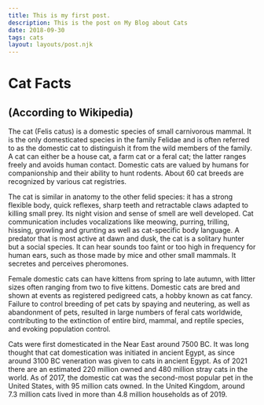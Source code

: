 ```yaml
---
title: This is my first post.
description: This is the post on My Blog about Cats 
date: 2018-09-30
tags: cats
layout: layouts/post.njk
---
```


# Cat Facts

## (According to Wikipedia)

The cat (Felis catus) is a domestic species of small carnivorous mammal. It is the only domesticated species in the family Felidae and is often referred to as the domestic cat to distinguish it from the wild members of the family. A cat can either be a house cat, a farm cat or a feral cat; the latter ranges freely and avoids human contact. Domestic cats are valued by humans for companionship and their ability to hunt rodents. About 60 cat breeds are recognized by various cat registries.

The cat is similar in anatomy to the other felid species: it has a strong flexible body, quick reflexes, sharp teeth and retractable claws adapted to killing small prey. Its night vision and sense of smell are well developed. Cat communication includes vocalizations like meowing, purring, trilling, hissing, growling and grunting as well as cat-specific body language. A predator that is most active at dawn and dusk, the cat is a solitary hunter but a social species. It can hear sounds too faint or too high in frequency for human ears, such as those made by mice and other small mammals. It secretes and perceives pheromones.

Female domestic cats can have kittens from spring to late autumn, with litter sizes often ranging from two to five kittens. Domestic cats are bred and shown at events as registered pedigreed cats, a hobby known as cat fancy. Failure to control breeding of pet cats by spaying and neutering, as well as abandonment of pets, resulted in large numbers of feral cats worldwide, contributing to the extinction of entire bird, mammal, and reptile species, and evoking population control.

Cats were first domesticated in the Near East around 7500 BC. It was long thought that cat domestication was initiated in ancient Egypt, as since around 3100 BC veneration was given to cats in ancient Egypt. As of 2021 there are an estimated 220 million owned and 480 million stray cats in the world. As of 2017, the domestic cat was the second-most popular pet in the United States, with 95 million cats owned. In the United Kingdom, around 7.3 million cats lived in more than 4.8 million households as of 2019.

